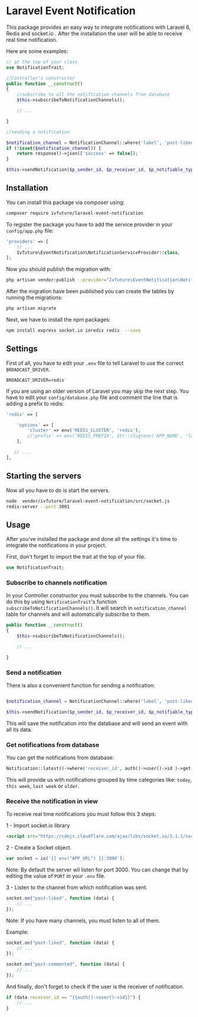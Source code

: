 # Laravel Event Notification

This package provides an easy way to integrate notifications with Laravel 6, Redis and socket.io .
After the installation the user will be able to receive real time notification.

Here are some examples:

```php
// at the top of your class
use NotificationTrait;

//Controller's constructor
public function __construct()
{
    //subscribe to all the notification channels from database
    $this->subscribeToNotificationChannels();

    // ...

}

//sending a notification

$notification_channel = NotificationChannel::where('label', 'post-liked')->first();
if (!isset($notification_channel)) {
    return response()->json(['success' => false]);
}

$this->sendNotification($p_sender_id, $p_receiver_id, $p_notifiable_type, $p_notifiable_id, $notification_channel->id, $p_title, $p_description);

```

## Installation

You can install this package via composer using:

```bash
composer require ivfuture/laravel-event-notification
```

To register the package you have to add the service provider in your ```config/app.php``` file:

```php
'providers' => [
    // ...
    Ivfuture\EventNotification\NotificationServiceProvider::class,
];
```
Now you should publish the migration with:

```bash
php artisan vendor:publish --provider="Ivfuture\EventNotification\NotificationServiceProvider"
```

After the migration have been published you can create the tables by running the migrations:

```bash
php artisan migrate
```

Next, we have to install the npm packages:

```bash
npm install express socket.io ioredis redis  --save
```

## Settings
First of all, you have to edit your ```.env``` file to tell Laravel to use the correct ```BROADCAST_DRIVER```.

```
BROADCAST_DRIVER=redis
```

If you are using an older version of Laravel you may skip the next step.
You have to edit your ```config/database.php``` file and comment the line that is adding a prefix to redis:

```php
'redis' => [

    'options' => [
        'cluster' => env('REDIS_CLUSTER', 'redis'),
        //'prefix' => env('REDIS_PREFIX', Str::slug(env('APP_NAME', 'laravel'), '_').'_database_'),
    ],

   // ...
],
```

## Starting the servers

Now all you have to do is start the servers.

```bash
node  vendor/ivfuture/laravel-event-notification/src/socket.js
redis-server --port 3001
```

## Usage
After you've installed the package and done all the settings it's time to integrate the notifications in your project.

First, don't forget to import the trait at the top of your file.
```php
use NotificationTrait;
```

### Subscribe to channels notification

In your Controller constructor you must subscribe to the channels. You can do this by using ```NotificationTrait```'s function ```subscribeToNotificationChannels()```. It will search in ```notification_channel``` table for channels and will automatically subscribe to them.
```php
public function __construct()
{
    $this->subscribeToNotificationChannels();

    // ...

}
```

### Send a notification

There is also a convenient function for sending a notification:
```php

$notification_channel = NotificationChannel::where('label', 'post-liked')->first();

$this->sendNotification($p_sender_id, $p_receiver_id, $p_notifiable_type, $p_notifiable_id, $notification_channel->id, $p_title, $p_description);

```
This will save the notification into the database and will send an event with all its data.

### Get notifications from database
You can get the notifications from database:
```php
Notification::latest()->where('receiver_id', auth()->user()->id )->get()->groupByDate();
```
This will provide us with notifications grouped by time categories like: ```today```, ```this week```, ```last week``` or ```older```.

### Receive the notification in view

To receive real time notifications you must follow this 3 steps:

1 - Import socket.io library
```html
<script src="https://cdnjs.cloudflare.com/ajax/libs/socket.io/2.1.1/socket.io.dev.js"></script>
```
2 - Create a Socket object. 
```javascript
var socket = io('{{ env("APP_URL") }}:3000');
```
Note: By default the server wil listen for port 3000. You can change that by editing the value of ```PORT```  in your ```.env``` file.

3 - Listen to the channel from which notification was sent.
```javascript
socket.on("post-liked", function (data) {
    // ...
});
```
Note: If you have many channels, you must listen to all of them.

Example:
```javascript
socket.on("post-liked", function (data) {
    // ...
});

socket.on("post-commented", function (data) {
    // ...
});
```
And finally, don't forget to check if the user is the receiver of notification.
```javascript
if (data.receiver_id == "{{auth()->user()->id}}") {
    // ...   
}
```
